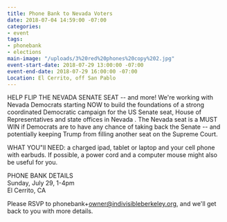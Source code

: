```yaml
---
title: Phone Bank to Nevada Voters
date: 2018-07-04 14:59:00 -07:00
categories:
- event
tags:
- phonebank
- elections
main-image: "/uploads/3%20red%20phones%20copy%202.jpg"
event-start-date: 2018-07-29 13:00:00 -07:00
event-end-date: 2018-07-29 16:00:00 -07:00
Location: El Cerrito, off San Pablo
---
```


HELP FLIP THE NEVADA SENATE SEAT -- and more!  We're working with Nevada Democrats starting NOW to build the foundations of a strong  coordinated Democratic campaign for the US Senate seat, House of Representatives and state offices in Nevada .  The Nevada seat is a MUST WIN if Democrats are to have any chance of taking back the Senate -- and potentially keeping Trump from filling another seat on the Supreme Court.

WHAT YOU"ll NEED: a charged ipad, tablet or laptop and your cell phone with earbuds.  If possible, a power cord and a computer mouse might also be useful for you.

PHONE BANK DETAILS\
Sunday, July 29, 1-4pm\
El Cerrito, CA

Please RSVP to phonebank\+owner@indivisibleberkeley.org, and we'll get back to you with more details.